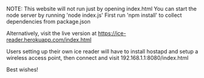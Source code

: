 


NOTE:
This website will not run just by opening index.html
You can start the node server by running 'node index.js'
First run 'npm install' to collect dependencies from package.json

Alternatively, visit the live version at https://ice-reader.herokuapp.com/index.html

Users setting up their own ice reader will have to install hostapd and 
setup a wireless access point, then connect and visit 192.168.1.1:8080/index.html

Best wishes!